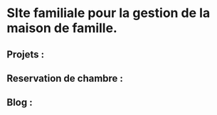 # SIte familiale pour la gestion de la maison de famille.

## Projets : 
## Reservation de chambre :
## Blog :
